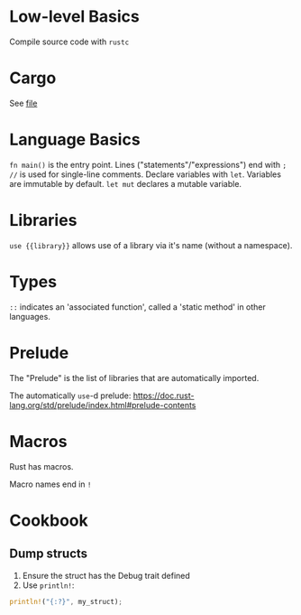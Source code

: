 # Low-level Basics

Compile source code with `rustc`

# Cargo

See [file](rust/cargo)

# Language Basics

`fn main()` is the entry point.
Lines ("statements"/"expressions") end with `;`
`//` is used for single-line comments.
Declare variables with `let`.
Variables are immutable by default.
`let mut` declares a mutable variable.

# Libraries

`use {{library}}` allows use of a library via it's name (without
  a namespace).

# Types

`::` indicates an 'associated function', called a 'static method'
  in other languages.

# Prelude

The "Prelude" is the list of libraries that are automatically imported.

The automatically `use`-d prelude:
https://doc.rust-lang.org/std/prelude/index.html#prelude-contents

# Macros

Rust has macros.

Macro names end in `!`

# Cookbook

## Dump structs

1. Ensure the struct has the Debug trait defined
2. Use `println!`:

```rust
println!("{:?}", my_struct);
```
